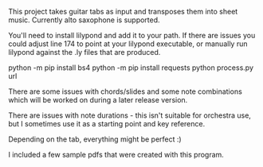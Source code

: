 This project takes guitar tabs as input and transposes them into sheet music.  Currently alto saxophone is supported.

You'll need to install lilypond and add it to your path.  If there are issues you could adjust line 174 to point at your lilypond executable, or manually run lilypond against the .ly files that are produced.

python -m pip install bs4
python -m pip install requests
python process.py url

There are some issues with chords/slides and some note combinations which will be worked on during a later release version.

There are issues with note durations - this isn't suitable for orchestra use, but I sometimes use it as a starting point and key reference.

Depending on the tab, everything might be perfect :)

I included a few sample pdfs that were created with this program.
